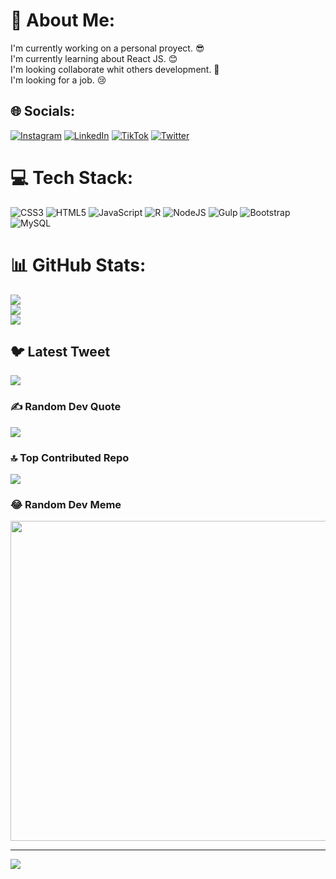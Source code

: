 # 💫 About Me:
I'm currently working on a personal proyect. 😎<br>I'm currently learning about React JS. 😊<br>I'm looking collaborate whit others development. 👀<br>I'm looking for a job. 😢


## 🌐 Socials:
[![Instagram](https://img.shields.io/badge/Instagram-%23E4405F.svg?logo=Instagram&logoColor=white)](https://instagram.com/Ivan_y25) [![LinkedIn](https://img.shields.io/badge/LinkedIn-%230077B5.svg?logo=linkedin&logoColor=white)](https://linkedin.com/in/Ivan-Maximo-Yang-Rouco) [![TikTok](https://img.shields.io/badge/TikTok-%23000000.svg?logo=TikTok&logoColor=white)](https://tiktok.com/@maximo0225) [![Twitter](https://img.shields.io/badge/Twitter-%231DA1F2.svg?logo=Twitter&logoColor=white)](https://twitter.com/Yang1Ivn) 

# 💻 Tech Stack:
![CSS3](https://img.shields.io/badge/css3-%231572B6.svg?style=for-the-badge&logo=css3&logoColor=white) ![HTML5](https://img.shields.io/badge/html5-%23E34F26.svg?style=for-the-badge&logo=html5&logoColor=white) ![JavaScript](https://img.shields.io/badge/javascript-%23323330.svg?style=for-the-badge&logo=javascript&logoColor=%23F7DF1E) ![R](https://img.shields.io/badge/r-%23276DC3.svg?style=for-the-badge&logo=r&logoColor=white) ![NodeJS](https://img.shields.io/badge/node.js-6DA55F?style=for-the-badge&logo=node.js&logoColor=white) ![Gulp](https://img.shields.io/badge/GULP-%23CF4647.svg?style=for-the-badge&logo=gulp&logoColor=white) ![Bootstrap](https://img.shields.io/badge/bootstrap-%23563D7C.svg?style=for-the-badge&logo=bootstrap&logoColor=white) ![MySQL](https://img.shields.io/badge/mysql-%2300f.svg?style=for-the-badge&logo=mysql&logoColor=white)
# 📊 GitHub Stats:
![](https://github-readme-stats.vercel.app/api?username=Ivan-Yang25&theme=blue-green&hide_border=false&include_all_commits=false&count_private=false)<br/>
![](https://github-readme-streak-stats.herokuapp.com/?user=Ivan-Yang25&theme=blue-green&hide_border=false)<br/>
![](https://github-readme-stats.vercel.app/api/top-langs/?username=Ivan-Yang25&theme=blue-green&hide_border=false&include_all_commits=false&count_private=false&layout=compact)

## 🐦 Latest Tweet
[![](https://gtce.itsvg.in/api?username=Yang1Ivn)](https://github.com/VishwaGauravIn/github-twitter-card-embed)

### ✍️ Random Dev Quote
![](https://quotes-github-readme.vercel.app/api?type=horizontal&theme=radical)

### 🔝 Top Contributed Repo
![](https://github-contributor-stats.vercel.app/api?username=Ivan-Yang25&limit=5&theme=dark&combine_all_yearly_contributions=true)

### 😂 Random Dev Meme
<img src="https://rm.up.railway.app/" width="512px"/>

---
[![](https://visitcount.itsvg.in/api?id=Ivan-Yang25&icon=0&color=0)](https://visitcount.itsvg.in)

<!-- Proudly created with GPRM ( https://gprm.itsvg.in ) -->
